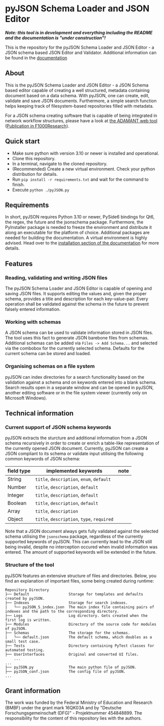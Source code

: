 # pyJSON Schema Loader and JSON Editor

***Note: this tool is in development and everything including the README and the documentation is "under construction"!***

This is the repository for the pyJSON Schema Loader and JSON Editor - a JSON schema based JSON Editor and Validator.
Additional information can be found in the [documentation](https://nplathe.github.io/pyJSON-Schema-Loader-and-JSON-Editor/)

## About
This is the pyJSON Schema Loader and JSON Editor - a JSON Schema based editor capable of creating a well structured, metadata containing document based on a data schema.
With pyJSON, one can create, edit, validate and save JSON documents. Furthermore, a simple search function 
helps keeping track of filesystem-based repositories filled with metadata.

 For a JSON schema creating software that is capable of being integrated in network workflow structures, please have a 
 look at [the ADAMANT web tool](https://github.com/INP-PM/adamant) ([Publication in F1000Research](https://doi.org/10.12688/f1000research.110875.1)). 


## Quick start
* Make sure python with version 3.10 or newer is installed and operational.
* Clone this repository.
* In a terminal, navigate to the cloned repository.
* (Recommended) Create a new virtual environment. Check your python distribution for details.
* Run `pip install -r requirements.txt` and wait for the command to finish.
* Execute `python ./pyJSON.py`


## Requirements
In short, pyJSON requires Python 3.10 or newer, PySide6 bindings for Qt6, the regex, the future and the jsonschema 
package. Furthermore, the PyInstaller package is needed to freeze the environment and distribute it along an executable 
for the platform of choice. Additional packages are needed for building the documentation. A virtual environment is 
highly advised.
Head over to the [installation section of the documentation](https://nplathe.github.io/pyJSON-Schema-Loader-and-JSON-Editor/installation.html)
for more details.

## Features

### Reading, validating and writing JSON files
The pyJSON Schema Loader and JSON Editor is capable of opening and saving JSON files. It supports editing the values and, 
given the proper schema, provides a title and description for each key-value-pair. Every operation shall be validated 
against the schema in the future to prevent falsely entered information.


### Working with schemas
A JSON schema can be used to validate information stored in JSON files. The tool uses this fact to generate JSON barebone
files from schemas. Additional schemas can be added via `Files -> Add Schema...` and selected via the combobox for the 
currently selected schema. Defaults for the current schema can be stored and loaded.


### Organising schemas on a file system
pyJSON can index directories for a search functionality based on the validation against a schema and on keywords entered
into a blank schema. Search results open in a separate window and can be opened in pyJSON, another editing software or 
in the file system viewer (currently only on Microsoft Windows).


## Technical information

### Current support of JSON schema keywords
pyJSON extracts the sturcture and additional information from a JSON schema recursively in order to create or enrich a 
table-like representation of the currently opened JSON document. Currently, pyJSON can create a JSON compliant to its 
schema or validate input utilising the following common keywords of JSON schema:

| field type | implemented keywords                       | note |
|------------|--------------------------------------------|------|
| String     | `title`, `description`, `enum`, `default`  |      |
| Number     | `title`, `description`, `default`          |      |
| Integer    | `title`, `description`, `default`          |      |
| Boolean    | `title`, `description`, `default`          |      |
| Array      | `title`, `description`                     |      |
| Object     | `title`, `description`, `type`, `required` |      |

Note that a JSON document always gets fully validated against the selected schema utilising the `jsonschema` package, regardless of the currently supported keywords of pyJSON. This can currently lead to the JSON still being invalid, despite no interception occured when invalid information was entered. The amount of supported keywords will be extended in the future.  


### Structure of the tool
pyJSON features an extensive structure of files and directories. Below, you find an explanation of important files, some being
created during runtime:

```
Repository Directory
├── Default                  Storage for templates and defaults created by pyJSON.
├── Indexes                  Storage for search indexes.
|   └── pyJSON_S_index.json  The main index file containing pairs of indexes and the path to the corresponding directory.
├── Logs                     Log directory. Gets created when the first log is written.
├── Modules                  Directory of the source code for modules of pyJSON.
├── Schemas                  The storage for the schemas.
|   └── default.json         The default schema, which doubles as a small test case.
├── Tests                    Directory containing PyTest classes for automated testing.
├── UserInterfaces           Original and converted UI files. 
    ...
...
├── pyJSON.py                The main python file of pyJSON.
├── pyJSON_conf.json         The config file of pyJSON.
...
```

## Grant information
The work was funded by the Federal Ministry of Education and Research (BMBF) under the grant mark 16QK03A and by "Deutsche Forschungsgemeinschaft (DFG)" - Projektnummer 454848899. 
The responsibility for the content of this repository lies with the authors.